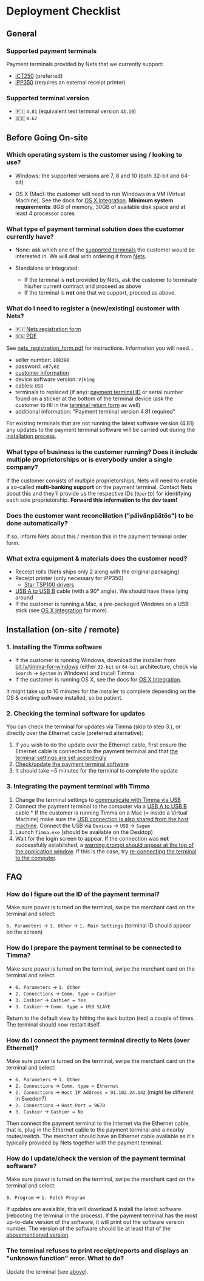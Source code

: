 # Deployment Checklist

## General

### Supported payment terminals

Payment terminals provided by Nets that we currently support:

  * [iCT250](https://shop.nets.eu/fi/web/fin/40?terminal_id=TFIN4400-7648-R) (preferred)
  * [iPP350](https://shop.nets.eu/fi/web/fin/40?terminal_id=TFIN4100-7641-R) (requires an external receipt printer)

### Supported terminal version

* 🇫🇮 `4.81` (equivalent test terminal version `43.19`)
* 🇸🇪 `4.62` 


## Before Going On-site

### Which operating system is the customer using / looking to use?

* Windows: the supported versions are 7, 8 and 10 (both 32-bit and 64-bit)

* OS X (Mac): the customer will need to run Windows in a VM (Virtual Machine). See the docs for [OS X Integration](./osx-integration.md). **Minimum system requirements**: 8GB of memory, 30GB of available disk space and at least 4 processor cores

### What type of payment terminal solution does the customer currently have?

* None: ask which one of the [supported terminals](#supported-payment-terminals) the customer would be interested in. We will deal with ordering it from [Nets](https://www.signom.com/nets/PowerForm.signom?powerFormId=NETS_FINLAND_HELPER).

* Standalone or integrated:
  * If the terminal is **not** provided by Nets, ask the customer to terminate his/her current contract and proceed as above
  * If the terminal is **not** one that we support, proceed as above.

### What do I need to register a (new/existing) customer with Nets?

* 🇫🇮 [Nets registration form](https://www.signom.com/nets/PowerForm.signom?powerFormId=NETS_FINLAND_HELPER)
* 🇸🇪 [PDF](../assets/bestallningsblankett.pdf)

See [nets_registration_form.pdf](../assets/nets_registration_form.pdf) for instructions. Information you will need...

* seller number: `108398`
* password: `n87y62`
* [customer information](https://timma.fi/hallinta)
* device software version: `Viking`
* cables: `USB`
* terminals to replaced (if any): [payment terminal ID](#how-do-i-figure-out-the-id-of-the-payment-terminal) or serial number found on a sticker at the bottom of the terminal device (ask the customer to fill in the [terminal return form](../assets/palautusilmoitus.pdf) as well)
* additional information: "Payment terminal version 4.81 required"

For existing terminals that are not running the latest software version (4.81) any updates to the payment terminal software will be carried out during the [installation process](#installation-on-site--remote). 

### What type of business is the customer running? Does it include multiple proprietorships or is everybody under a single company?

If the customer consists of multiple proprietorships, Nets will need to enable a so-called **multi-banking support** on the payment terminal. Contact Nets about this and they'll provide us the respective IDs (`OperID`) for identifying each sole proprietorship. **Forward this information to the dev team!**

### Does the customer want reconciliation ("päivänpäätös") to be done automatically?

If so, inform Nets about this / mention this in the payment terminal order form.

### What extra equipment & materials does the customer need?

* Receipt rolls (Nets ships only 2 along with the original packaging)
* Receipt printer (only necessary for iPP350)
  * [Star TSP100 drivers](https://goo.gl/xEvKuw)
* [USB A to USB B](../assets/images/usb-a-to-usb-b.jpg) cable (with a 90° angle). We should have these lying around
* If the customer is running a Mac, a pre-packaged Windows on a USB stick (see [OS X Integration](./osx-integration.md) for more).


## Installation (on-site / remote)

### 1. Installing the Timma software

  * If the customer is running Windows, download the installer from [bit.ly/timma-for-windows](http://bit.ly/timma-for-windows) (either `32-bit` or `64-bit` architecture, check via `Search` -> `System` in Windows) and install Timma
  * If the customer is running OS X, see the docs for [OS X Integration](./osx-integration.md).

It might take up to 10 minutes for the installer to complete depending on the OS & existing software installed, so be patient.

### 2. Checking the terminal software for updates

You can check the terminal for updates via Timma (skip to step 3.), or directly over the Ethernet cable (preferred alternative):

  1. If you wish to do the update over the Ethernet cable, first ensure the Ethernet cable is connected to the payment terminal and that [the terminal settings are set accordingly](#how-do-i-connect-the-payment-terminal-directly-to-nets-over-ethernet)
  2. [Check/update the payment terminal software](#how-do-i-updatecheck-the-version-of-the-payment-terminal-software)
  3. It should take ~5 minutes for the terminal to complete the update

### 3. Integrating the payment terminal with Timma

  1. Change the terminal settings to [communicate with Timma via USB](#how-do-i-prepare-the-payment-terminal-to-be-connected-to-timma)
  2. Connect the payment terminal to the computer via a [USB A to USB B](../assets/images/usb-a-to-usb-b.jpg) cable
    * If the customer is running Timma on a Mac (= inside a Virtual Machine) make sure the [USB connection is also shared from the host machine](../assets/images/share-host-usb.jpeg). Connect the USB via `Devices` -> `USB` -> `Sagem`
  3. Launch `Timma.exe` (should be available on the Desktop)
  4. Wait for the login screen to appear. If the connection was **not** successfully established, a [warning prompt should appear at the top of the application window](../assets/images/terminal-disconnected.jpeg). If this is the case, try [re-connecting the terminal to the computer](reconnecting-the-terminal.md).


## FAQ

### How do I figure out the ID of the payment terminal?

Make sure power is turned on the terminal, swipe the merchant card on the terminal and select:

`6. Parameters` -> `1. Other` -> `1. Main Settings` (terminal ID should appear on the screen)

### How do I prepare the payment terminal to be connected to Timma?

Make sure power is turned on the terminal, swipe the merchant card on the terminal and select:

  * `6. Parameters` -> `1. Other`
  * `2. Connections` -> `Comm. type = Cashier`
  * `3. Cashier` -> `Cashier = Yes`
  * `3. Cashier` -> `Comm. type = USB SLAVE`

Return to the default view by hitting the `Back` button (red) a couple of times. The terminal should now restart itself.

### How do I connect the payment terminal directly to Nets (over Ethernet)?

Make sure power is turned on the terminal, swipe the merchant card on the terminal and select:

  * `6. Parameters` -> `1. Other`
  * `2. Connections` -> `Comm. type = Ethernet`
  * `2. Connections` -> `Host IP Address = 91.102.24.142` (might be different in Sweden?)
  * `2. Connections` -> `Host Port = 9670`
  * `3. Cashier` -> `Cashier = No`

Then connect the payment terminal to the Internet via the Ethernet cable, that is, plug in the Ethernet cable to the payment terminal and a nearby router/switch. The merchant should have an Ethernet cable available as it's typically provided by Nets together with the payment terminal.

### How do I update/check the version of the payment terminal software?

Make sure power is turned on the terminal, swipe the merchant card on the terminal and select:

`8. Program` -> `1. Fetch Program`

If updates are avaialble, this will download & install the latest software (rebooting the terminal in the process). If the payment terminal has the most up-to-date version of the software, it will print out the software version number. The version of the software should be at least that of the [abovementioned version](#supported-terminal-version).

### The terminal refuses to print receipt/reports and displays an "unknown function" error. What to do?

Update the terminal (see [above](#how-do-i-updatecheck-the-version-of-the-payment-terminal-software)).
